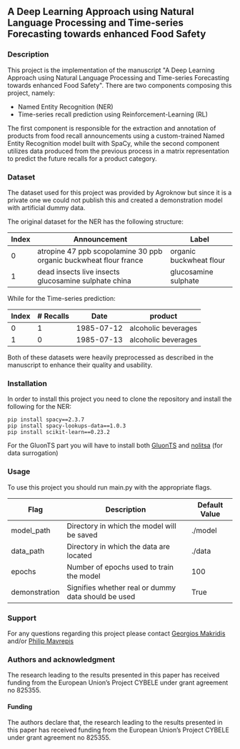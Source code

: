 ## A Deep Learning Approach using Natural Language Processing and Time-series Forecasting towards enhanced Food Safety

### Description
This project is the implementation of the manuscript "A Deep Learning Approach 
using Natural Language Processing and Time-series Forecasting towards enhanced Food Safety".
There are two components composing this project, namely:
- Named Entity Recognition (NER)
- Time-series recall prediction using Reinforcement-Learning (RL)

The first component is responsible for the extraction and annotation of products 
from food recall announcements using a custom-trained Named Entity Recognition model built
with SpaCy, while the second component utilizes data produced from the previous process in a
matrix representation to predict the future recalls for a product category.

### Dataset
The dataset used for this project was provided by Agroknow but since it is a private 
one we could not publish this
and created a demonstration model with artificial dummy data.

The original dataset for the NER has the following structure:

 Index| Announcement | Label |
--- | --- | --- | 
0 | atropine 47 ppb scopolamine 30 ppb organic buckwheat flour france | organic buckwheat flour |
1 |dead insects live insects glucosamine sulphate china | glucosamine sulphate

While for the Time-series prediction:

 Index| # Recalls | Date | product |
--- | --- | --- | --- |
0 | 1 | 1985-07-12 |alcoholic beverages
1 |0 | 1985-07-13 | alcoholic beverages

Both of these datasets were heavily preprocessed as described in the manuscript to enhance 
their quality and usability.

### Installation
In order to install this project you need to clone the repository and install
the following for the NER:
```
pip install spacy==2.3.7
pip install spacy-lookups-data==1.0.3
pip install scikit-learn==0.23.2
```
For the GluonTS part you will have to install both
[GluonTS](https://ts.gluon.ai/install.html) and [nolitsa](https://github.com/manu-mannattil/nolitsa) (for data surrogation)
### Usage
To use this project you should run main.py with the appropriate flags.

Flag| Description | Default Value |
--- | --- | --- | 
model_path | Directory in which the model will be saved | ./model |
data_path | Directory in which the data are located | ./data |
epochs | Number of epochs used to train the model | 100 |
demonstration | Signifies whether real or dummy data should be used | True


### Support 
For any questions regarding this project please contact
[Georgios Makridis](mailto:geomac.mac@gmail.com) and/or 
[Philip Mavrepis](mailto:philipmavrepis@gmail.com)

### Authors and acknowledgment
The research leading to the results presented in this paper has received funding from the 
European Union’s Project CYBELE under grant agreement no 825355.
#### Funding
The authors declare that, the research leading to the results presented in this paper has 
received funding from the European Union’s Project CYBELE under grant agreement no 825355.

